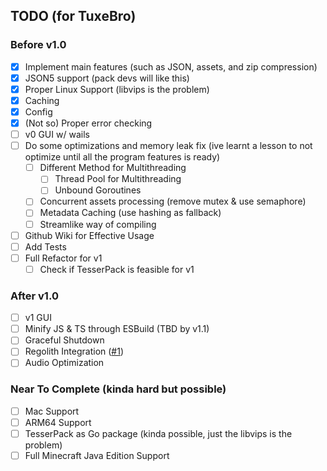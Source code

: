 ## TODO (for TuxeBro)

### Before v1.0

- [x] Implement main features (such as JSON, assets, and zip compression)
- [x] JSON5 support (pack devs will like this)
- [x] Proper Linux Support (libvips is the problem)
- [x] Caching
- [x] Config
- [x] (Not so) Proper error checking
- [ ] v0 GUI w/ wails
- [ ] Do some optimizations and memory leak fix (ive learnt a lesson to not optimize until all the program features is ready)
    - [ ] Different Method for Multithreading
        - [ ] Thread Pool for Multithreading
        - [ ] Unbound Goroutines
    - [ ] Concurrent assets processing (remove mutex & use semaphore)
    - [ ] Metadata Caching (use hashing as fallback)
    - [ ] Streamlike way of compiling
- [ ] Github Wiki for Effective Usage 
- [ ] Add Tests
- [ ] Full Refactor for v1
    - [ ] Check if TesserPack is feasible for v1

### After v1.0

- [ ] v1 GUI
- [ ] Minify JS & TS through ESBuild (TBD by v1.1)
- [ ] Graceful Shutdown
- [ ] Regolith Integration ([#1](https://github.com/TBroz15/TesserPack/issues/1))
- [ ] Audio Optimization

### Near To Complete (kinda hard but possible)

- [ ] Mac Support
- [ ] ARM64 Support
- [ ] TesserPack as Go package (kinda possible, just the libvips is the problem)
- [ ] Full Minecraft Java Edition Support

